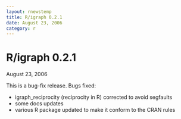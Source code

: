 ```yaml
---
layout: rnewstemp
title: R/igraph 0.2.1
date: August 23, 2006
category: r
---
```


R/igraph 0.2.1
==============

August 23, 2006

This is a bug-fix release. Bugs fixed:

- igraph_reciprocity (reciprocity in R) corrected to avoid segfaults
- some docs updates
- various R package updated to make it conform to the CRAN rules
